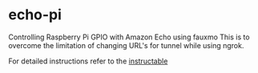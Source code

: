 # echo-pi
Controlling Raspberry Pi GPIO with Amazon Echo using fauxmo
This is to overcome the limitation of changing URL's for tunnel while using ngrok.

For detailed instructions refer to the [instructable](https://www.instructables.com/id/Control-Raspberry-Pi-GPIO-Using-Amazon-Echo-Fauxmo/)
